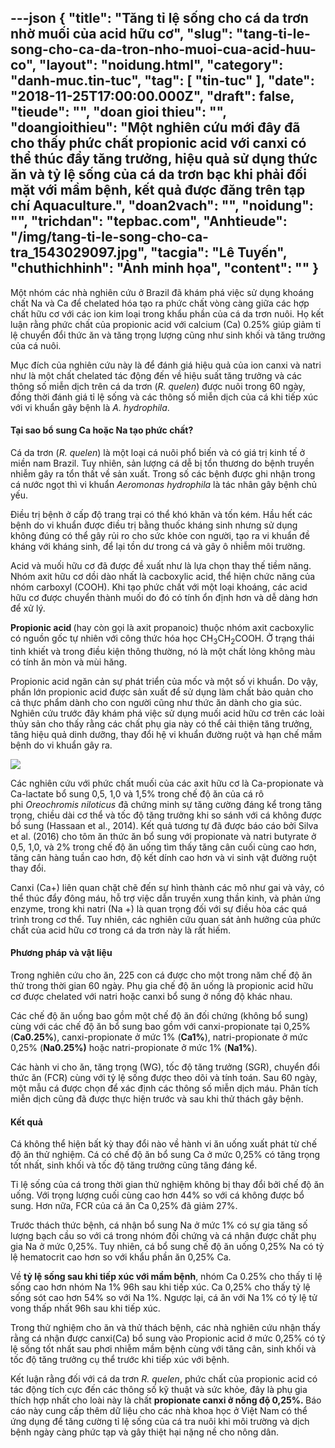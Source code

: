 ---json
{
    "title": "Tăng tỉ lệ sống cho cá da trơn nhờ muối của acid hữu cơ",
    "slug": "tang-ti-le-song-cho-ca-da-tron-nho-muoi-cua-acid-huu-co",
    "layout": "noidung.html",
    "category": "danh-muc.tin-tuc",
    "tag": [
        "tin-tuc"
    ],
    "date": "2018-11-25T17:00:00.000Z",
    "draft": false,
    "tieude": "",
    "doan gioi thieu": "",
    "doangioithieu": "Một nghiên cứu mới đây đã cho thấy phức chất propionic acid với canxi có thể thúc đẩy tăng trưởng, hiệu quả sử dụng thức ăn và tỷ lệ sống của cá da trơn bạc khi phải đối mặt với mầm bệnh, kết quả được đăng trên tạp chí Aquaculture.",
    "doan2vach": "",
    "noidung": "",
    "trichdan": "tepbac.com",
    "Anhtieude": "/img/tang-ti-le-song-cho-ca-tra_1543029097.jpg",
    "tacgia": "Lê Tuyến",
    "chuthichhinh": "Ảnh minh họa",
    "__content__": ""
}
---
<p>Một nh&oacute;m c&aacute;c nh&agrave; nghi&ecirc;n cứu ở Brazil đ&atilde; kh&aacute;m ph&aacute; việc sử dụng kho&aacute;ng chất Na v&agrave; Ca để chelated h&oacute;a tạo ra phức chất v&ograve;ng c&agrave;ng giữa c&aacute;c hợp chất hữu cơ với c&aacute;c ion kim loại trong khẩu phần của c&aacute; da trơn nu&ocirc;i. Họ kết luận rằng phức chất của propionic acid với calcium (Ca) 0.25% gi&uacute;p giảm tỉ lệ chuyển đổi thức ăn v&agrave; tăng trọng lượng cũng như sinh khối v&agrave; tăng trưởng của c&aacute; nu&ocirc;i.</p>

<p>Mục đ&iacute;ch của nghi&ecirc;n cứu n&agrave;y l&agrave; để đ&aacute;nh gi&aacute; hiệu quả của ion canxi v&agrave; natri như l&agrave; một chất chelated t&aacute;c động đến về hiệu suất tăng trưởng v&agrave; c&aacute;c th&ocirc;ng số miễn dịch tr&ecirc;n c&aacute; da trơn (<em>R. quelen</em>) được nu&ocirc;i trong 60 ng&agrave;y, đồng thời đ&aacute;nh gi&aacute; tỉ lệ sống v&agrave; c&aacute;c th&ocirc;ng số miễn dịch của c&aacute; khi tiếp x&uacute;c với vi khuẩn g&acirc;y bệnh l&agrave;&nbsp;<em>A. hydrophila</em>.</p>

<h4>Tại sao bổ sung Ca hoặc Na tạo phức chất?</h4>

<p>C&aacute; da trơn&nbsp;(<em>R. quelen</em>) l&agrave; một loại c&aacute; nu&ocirc;i phổ biến v&agrave; c&oacute; gi&aacute; trị kinh tế ở miền nam Brazil. Tuy nhi&ecirc;n, sản lượng c&aacute; dễ bị tổn thương do bệnh truyền nhiễm g&acirc;y ra tổn thất về sản xuất. Trong số c&aacute;c bệnh được ghi nhận trong c&aacute; nước ngọt th&igrave; vi khuẩn&nbsp;<em>Aeromonas hydrophila</em>&nbsp;l&agrave; t&aacute;c nh&acirc;n g&acirc;y bệnh chủ yếu.</p>

<p>Điều trị bệnh ở cấp độ trang trại c&oacute; thể kh&oacute; khăn v&agrave; tốn k&eacute;m. Hầu hết c&aacute;c bệnh do vi khuẩn được điều trị bằng thuốc kh&aacute;ng sinh nhưng sử dụng kh&ocirc;ng đ&uacute;ng c&oacute; thể g&acirc;y rủi ro cho sức khỏe con người, tạo ra vi khuẩn đề kh&aacute;ng với kh&aacute;ng sinh, để lại tồn dư trong c&aacute; v&agrave; g&acirc;y &ocirc; nhiễm m&ocirc;i trường.</p>

<p>Acid v&agrave; muối hữu cơ đ&atilde; được đề xuất như l&agrave; lựa chọn thay thế tiềm năng. Nh&oacute;m axit hữu cơ dồi d&agrave;o nhất l&agrave; cacboxylic acid, thể hiện chức năng của nh&oacute;m carboxyl (COOH). Khi tạo phức chất với một loại kho&aacute;ng, c&aacute;c acid hữu cơ được chuyển th&agrave;nh muối do đ&oacute; c&oacute; t&iacute;nh ổn định hơn v&agrave; dễ d&agrave;ng hơn để xử l&yacute;.</p>

<p><strong>Propionic acid&nbsp;</strong>(hay c&ograve;n gọi l&agrave; axit propanoic) thuộc nh&oacute;m axit cacboxylic c&oacute; nguồn gốc tự nhi&ecirc;n với c&ocirc;ng thức h&oacute;a học CH<sub>3</sub>CH<sub>2</sub>COOH. Ở trạng th&aacute;i tinh khiết v&agrave; trong điều kiện th&ocirc;ng thường, n&oacute; l&agrave; một chất lỏng kh&ocirc;ng m&agrave;u c&oacute; t&iacute;nh ăn m&ograve;n v&agrave; m&ugrave;i hăng.</p>

<p>Propionic acid ngăn cản sự ph&aacute;t triển của mốc v&agrave; một số vi khuẩn. Do vậy, phần lớn propionic acid được sản xuất để sử dụng l&agrave;m chất bảo quản cho cả thực phẩm d&agrave;nh cho con người cũng như thức ăn d&agrave;nh cho gia s&uacute;c. Nghi&ecirc;n cứu trước đ&acirc;y kh&aacute;m ph&aacute; việc sử dụng muối acid hữu cơ tr&ecirc;n c&aacute;c lo&agrave;i thủy sản cho thấy rằng c&aacute;c chất phụ gia n&agrave;y c&oacute; thể cải thiện tăng trưởng, tăng hiệu quả dinh dưỡng, thay đổi hệ vi khuẩn đường ruột v&agrave; hạn chế mầm bệnh do vi khuẩn g&acirc;y ra.&nbsp;</p>

<p><img src="https://tepbac.com/upload/images/2018/11/Propionic-acid-tren-ca_1543029001.jpg" /></p>

<p>C&aacute;c nghi&ecirc;n cứu với phức chất muối của c&aacute;c axit hữu cơ l&agrave; Ca-propionate v&agrave; Ca-lactate bổ sung 0,5, 1,0 v&agrave; 1,5% trong chế độ ăn của c&aacute; r&ocirc; phi&nbsp;<em>Oreochromis niloticus</em>&nbsp;đ&atilde; chứng minh sự tăng cường đ&aacute;ng kể trong tăng trọng, chiều d&agrave;i cơ thể v&agrave; tốc độ tăng trưởng khi so s&aacute;nh với c&aacute; kh&ocirc;ng được bổ sung (Hassaan et al., 2014). Kết quả tương tự đ&atilde; được b&aacute;o c&aacute;o bởi Silva et al. (2016) cho t&ocirc;m ăn thức ăn bổ sung với propionate v&agrave; natri butyrate ở 0,5, 1,0, v&agrave; 2% trong chế độ ăn uống t&igrave;m thấy tăng c&acirc;n cuối c&ugrave;ng cao hơn, tăng c&acirc;n h&agrave;ng tuần cao hơn, độ kết d&iacute;nh cao hơn v&agrave; vi sinh vật đường ruột thay đổi.</p>

<p>Canxi (Ca+) li&ecirc;n quan chặt chẽ đến sự h&igrave;nh th&agrave;nh c&aacute;c m&ocirc; như gai v&agrave; vảy, c&oacute; thể th&uacute;c đẩy đ&ocirc;ng m&aacute;u, hỗ trợ việc dẫn truyền xung thần kinh, v&agrave; phản ứng enzyme, trong khi natri (Na +) l&agrave; quan trọng đối với sự điều h&ograve;a c&aacute;c qu&aacute; tr&igrave;nh trong cơ thể. Tuy nhi&ecirc;n, c&aacute;c nghi&ecirc;n cứu quan s&aacute;t ảnh hưởng của phức chất của acid hữu cơ trong c&aacute; da trơn n&agrave;y l&agrave; rất hiếm.</p>

<h4>Phương ph&aacute;p v&agrave; vật liệu</h4>

<p>Trong nghi&ecirc;n cứu cho ăn, 225 con c&aacute; được cho một trong năm chế độ ăn thử trong thời gian 60 ng&agrave;y. Phụ gia chế độ ăn uống l&agrave; propionic acid hữu cơ được chelated với natri hoặc canxi bổ sung ở nồng độ kh&aacute;c nhau.</p>

<p>C&aacute;c chế độ ăn uống bao gồm một chế độ ăn đối chứng (kh&ocirc;ng bổ sung) c&ugrave;ng với c&aacute;c chế độ ăn bổ sung bao gồm với canxi-propionate tại 0,25% (<strong>Ca0.25%</strong>), canxi-propionate ở mức 1% (<strong>Ca1%</strong>), natri-propionate ở mức 0,25% (<strong>Na0.25%)</strong>&nbsp;hoặc natri-propionate ở mức 1% (<strong>Na1%</strong>).</p>

<p>C&aacute;c h&agrave;nh vi cho ăn, tăng trọng (WG), tốc độ tăng trưởng (SGR), chuyển đổi thức ăn (FCR) c&ugrave;ng với tỷ lệ sống được theo d&otilde;i v&agrave; t&iacute;nh to&aacute;n. Sau 60 ng&agrave;y, một mẫu c&aacute; được chọn để x&aacute;c định c&aacute;c th&ocirc;ng số miễn dịch m&aacute;u. Ph&acirc;n t&iacute;ch miễn dịch cũng đ&atilde; được thực hiện trước v&agrave; sau khi thử th&aacute;ch g&acirc;y bệnh.</p>

<h4>Kết quả</h4>

<p>C&aacute; kh&ocirc;ng thể hiện bất kỳ thay đổi n&agrave;o về h&agrave;nh vi ăn uống xuất ph&aacute;t từ chế độ ăn thử nghiệm. C&aacute; c&oacute; chế độ ăn bổ sung Ca ở mức 0,25% c&oacute; tăng trọng tốt nhất, sinh khối v&agrave; tốc độ tăng trưởng cũng tăng đ&aacute;ng kể.</p>

<p>Tỉ lệ sống của c&aacute; trong thời gian thử nghiệm kh&ocirc;ng bị thay đổi bởi chế độ ăn uống. Với trọng lượng cuối c&ugrave;ng cao hơn 44% so với c&aacute; kh&ocirc;ng được bổ sung. Hơn nữa, FCR của c&aacute; ăn Ca 0,25% đ&atilde; giảm 27%.</p>

<p>Trước th&aacute;ch thức bệnh, c&aacute; nhận bổ sung Na ở mức 1% c&oacute; sự gia tăng số lượng bạch cầu so với c&aacute; trong nh&oacute;m đối chứng v&agrave; c&aacute; nhận được chất phụ gia Na ở mức 0,25%. Tuy nhi&ecirc;n, c&aacute; bổ sung chế độ ăn uống 0,25% Na c&oacute; tỷ lệ hematocrit cao hơn so với khẩu phần ăn 0,25% Ca.</p>

<p>Về&nbsp;<strong>tỷ lệ sống sau khi tiếp x&uacute;c với mầm bệnh</strong>, nh&oacute;m Ca 0.25% cho thấy tỉ lệ sống cao hơn nh&oacute;m Na 1% 96h sau khi tiếp x&uacute;c. Ca 0,25% cho thấy tỷ lệ sống s&oacute;t cao hơn 54% so với Na 1%. Ngược lại, c&aacute; ăn với Na 1% c&oacute; tỷ lệ tử vong thấp nhất 96h sau khi tiếp x&uacute;c.</p>

<p>Trong thử nghiệm cho ăn v&agrave; thử th&aacute;ch bệnh, c&aacute;c nh&agrave; nghi&ecirc;n cứu nhận thấy rằng c&aacute; nhận được canxi(Ca) bổ sung v&agrave;o Propionic acid ở mức 0,25% c&oacute; tỷ lệ sống tốt nhất sau phơi nhiễm mầm bệnh c&ugrave;ng với tăng c&acirc;n, sinh khối v&agrave; tốc độ tăng trưởng cụ thể trước khi tiếp x&uacute;c với bệnh.</p>

<p>Kết luận rằng đối với c&aacute; da trơn&nbsp;<em>R. quelen</em>, phức chất của propionic acid c&oacute; t&aacute;c động t&iacute;ch cực đến c&aacute;c th&ocirc;ng số kỹ thuật v&agrave; sức khỏe, đ&acirc;y l&agrave; phụ gia th&iacute;ch hợp nhất cho lo&agrave;i n&agrave;y l&agrave; chất&nbsp;<strong>propionate canxi ở nồng độ 0,25%.&nbsp;</strong>B&aacute;o c&aacute;o n&agrave;y cung cấp th&ecirc;m dữ liệu cho c&aacute;c nh&agrave; khoa học ở Việt Nam c&oacute; thể ứng dụng để tăng cường tỉ lệ sống của c&aacute; tra nu&ocirc;i khi m&ocirc;i trường v&agrave; dịch bệnh ng&agrave;y c&agrave;ng phức tạp v&agrave; g&acirc;y thiệt hại nặng nề cho n&ocirc;ng d&acirc;n.</p>
